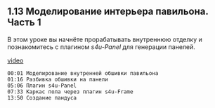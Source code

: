 ## 1.13 Моделирование интерьера павильона. Часть 1

В этом уроке вы начнёте прорабатывать внутреннюю отделку и познакомитесь с плагином _s4u-Panel_ для генерации панелей.

[video](https://player.softculture.cc/embed/online/SKC/SKC_85.27.04_L1-13_Panel_Floor)

``` chapters
00:01 Моделирование внутренней обшивки павильона
01:16 Разбивка обшивки на панели
05:06 Плагин s4u-Panel
07:33 Каркас пола через плагин s4u-Frame
13:50 Создание пандуса
```